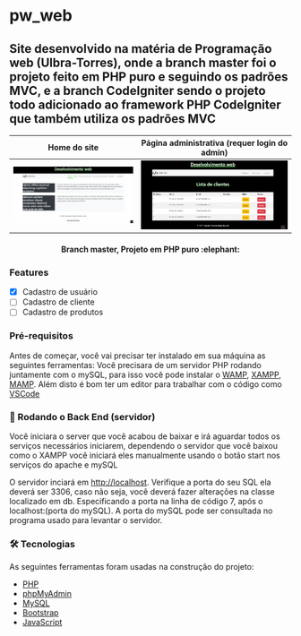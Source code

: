 # pw_web
## Site desenvolvido na matéria de Programação web (Ulbra-Torres), onde a branch master foi o projeto feito em PHP puro e seguindo os padrões MVC, e a branch CodeIgniter sendo o projeto todo adicionado ao framework PHP CodeIgniter que também utiliza os padrões MVC

Home do site             |  Página administrativa (requer login do admin)
:-------------------------:|:-------------------------:
![Home](assets/img/Home.gif)  |  ![CRUD Admin](assets/img/Admin.gif)

<h4 align="center"> 
	Branch master, Projeto em PHP puro :elephant:
</h4>

### Features 

- [x] Cadastro de usuário
- [ ] Cadastro de cliente
- [ ] Cadastro de produtos

### Pré-requisitos

Antes de começar, você vai precisar ter instalado em sua máquina as seguintes ferramentas:
Você precisara de um servidor PHP rodando juntamente com o mySQL, para isso você pode instalar o [WAMP](https://www.wampserver.com/en/), [XAMPP](https://www.apachefriends.org/pt_br/index.html), [MAMP](https://www.mamp.info/en). 
Além disto é bom ter um editor para trabalhar com o código como [VSCode](https://code.visualstudio.com/)

### 🎲 Rodando o Back End (servidor)
Você iniciara o server que você acabou de baixar e irá aguardar todos os serviços necessários iniciarem, dependendo o servidor que você baixou como o XAMPP você iniciará eles manualmente usando o botão start nos serviços do apache e mySQL

O servidor inciará em <http://localhost>.
Verifique a porta do seu SQL ela deverá ser 3306, caso não seja, você deverá fazer alterações na classe localizado em db. Especificando a porta na linha de código 7, após o localhost:(porta do mySQL). A porta do mySQL pode ser consultada no programa usado para levantar o servidor.

### 🛠 Tecnologias

As seguintes ferramentas foram usadas na construção do projeto:

- [PHP](https://www.php.net/)
- [phpMyAdmin](https://www.phpmyadmin.net/)
- [MySQL](https://www.mysql.com/)
- [Bootstrap](https://getbootstrap.com/)
- [JavaScript](https://developer.mozilla.org/pt-BR/docs/Web/JavaScript)
